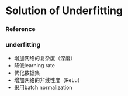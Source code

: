 # Solution of Underfitting
### Reference
### underfitting
+ 增加网络的复杂度（深度）
+ 降低learning rate
+ 优化数据集
+ 增加网络的非线性度（ReLu）
+ 采用batch normalization